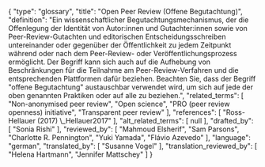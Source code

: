 {
    "type": "glossary",
    "title": "Open Peer Review (Offene Begutachtung)",
    "definition": "Ein wissenschaftlicher Begutachtungsmechanismus, der die Offenlegung der Identität von Autor:innen und Gutachter:innen sowie von Peer-Review-Gutachten und editorischen Entscheidungsschreiben untereinander oder gegenüber der Öffentlichkeit zu jedem Zeitpunkt während oder nach dem Peer-Review- oder Veröffentlichungsprozess ermöglicht. Der Begriff kann sich auch auf die Aufhebung von Beschränkungen für die Teilnahme am Peer-Review-Verfahren und die entsprechenden Plattformen dafür beziehen. Beachten Sie, dass der Begriff \"offene Begutachtung\" austauschbar verwendet wird, um sich auf jede der oben genannten Praktiken oder auf alle zu beziehen.",
    "related_terms": [
        "Non-anonymised peer review",
        "Open science",
        "PRO (peer review openness) initiative",
        "Transparent peer review"
    ],
    "references": [
        "Ross-Hellauer (2017) \\_Hellauer2017"
    ],
    "alt_related_terms": [
        null
    ],
    "drafted_by": [
        "Sonia Rishi"
    ],
    "reviewed_by": [
        "Mahmoud Elsherif",
        "Sam Parsons",
        "Charlotte R. Pennington",
        "Yuki Yamada",
        "Flávio Azevedo"
    ],
    "language": "german",
    "translated_by": [
        "Susanne Vogel"
    ],
    "translation_reviewed_by": [
        "Helena Hartmann",
        "Jennifer Mattschey"
    ]
}
